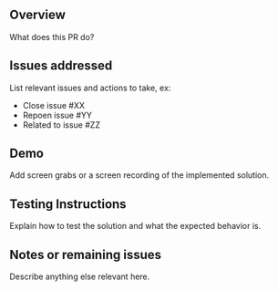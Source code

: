 ## Overview

What does this PR do?

## Issues addressed

List relevant issues and actions to take, ex:
- Close issue #XX
- Repoen issue #YY
- Related to issue #ZZ

## Demo

Add screen grabs or a screen recording of the implemented solution.

## Testing Instructions 

Explain how to test the solution and what the expected behavior is.

## Notes or remaining issues

Describe anything else relevant here.

